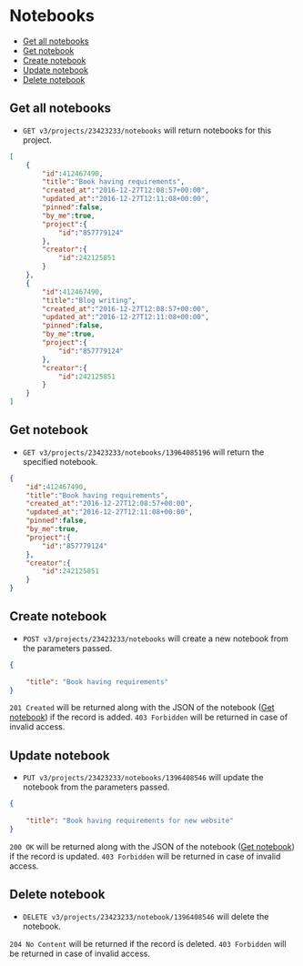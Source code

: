 Notebooks
====================

* [Get all notebooks](#get-all-notebooks)
* [Get notebook](#get-notebook)
* [Create notebook](#create-notebook)
* [Update notebook](#update-notebook)
* [Delete notebook](#delete-notebook)

Get all notebooks
----------------

* `GET v3/projects/23423233/notebooks` will return notebooks for this project.

```json
[
    {
        "id":412467490,
        "title":"Book having requirements",
        "created_at":"2016-12-27T12:08:57+00:00",
        "updated_at":"2016-12-27T12:11:08+00:00",
        "pinned":false,
        "by_me":true,
        "project":{
            "id":"857779124"
        },
        "creator":{
            "id":242125851
        }
    },
    {
        "id":412467490,
        "title":"Blog writing",
        "created_at":"2016-12-27T12:08:57+00:00",
        "updated_at":"2016-12-27T12:11:08+00:00",
        "pinned":false,
        "by_me":true,
        "project":{
            "id":"857779124"
        },
        "creator":{
            "id":242125851
        }
    }
]
```

Get notebook
----------------

* `GET v3/projects/23423233/notebooks/13964085196` will return the specified notebook.

```json
{
    "id":412467490,
    "title":"Book having requirements",
    "created_at":"2016-12-27T12:08:57+00:00",
    "updated_at":"2016-12-27T12:11:08+00:00",
    "pinned":false,
    "by_me":true,
    "project":{
        "id":"857779124"
    },
    "creator":{
        "id":242125851
    }
}
```

Create notebook
----------------

* `POST v3/projects/23423233/notebooks` will create a new notebook from the parameters passed. 


```json
{
  
    "title": "Book having requirements"
}
```

`201 Created` will be returned along with the JSON of the notebook ([Get notebook](#get-notebook)) if the record is added. `403 Forbidden` will be returned in case of invalid access.

Update notebook
----------------

* `PUT v3/projects/23423233/notebooks/1396408546` will update the notebook from the parameters passed.

```json
{
  
    "title": "Book having requirements for new website"
}
```

`200 OK` will be returned along with the JSON of the notebook ([Get notebook](#get-notebook)) if the record is updated. `403 Forbidden` will be returned in case of invalid access.

Delete notebook
----------------

* `DELETE v3/projects/23423233/notebook/1396408546` will delete the notebook.

`204 No Content` will be returned if the record is deleted. `403 Forbidden` will be returned in case of invalid access.
